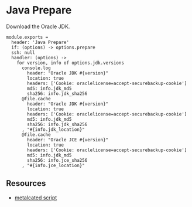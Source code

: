 
# Java Prepare

Download the Oracle JDK.

    module.exports =
      header: 'Java Prepare'
      if: (options) -> options.prepare
      ssh: null
      handler: (options) ->
        for version, info of options.jdk.versions
          console.log
            header: "Oracle JDK #{version}"
            location: true
            headers: ['Cookie: oraclelicense=accept-securebackup-cookie']
            md5: info.jdk_md5
            sha256: info.jdk_sha256
          @file.cache
            header: "Oracle JDK #{version}"
            location: true
            headers: ['Cookie: oraclelicense=accept-securebackup-cookie']
            md5: info.jdk_md5
            sha256: info.jdk_sha256
          , "#{info.jdk_location}"
          @file.cache
            header: "Oracle JCE #{version}"
            location: true
            headers: ['Cookie: oraclelicense=accept-securebackup-cookie']
            md5: info.jdk_md5
            sha256: info.jce_sha256
          , "#{info.jce_location}"

## Resources

*   [metalcated script](https://github.com/metalcated/Scripts/blob/master/install_java.sh)
